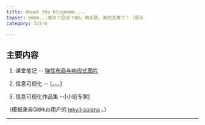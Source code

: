 ```yaml
---
title: About the blogemmm....
teaser: emmm...或许？应该？NO。确实是、真的太难了！（摇头
category: Intro

---
```

## 主要内容

1. 课堂笔记 -- [弹性布局与响应式图片][note1]

2. 信息可视化 -- [。。。]

3. 信息可视化作品集 --[小组专案] 


（模板来自GitHub用户的 [jekyll-solana][kds] 。）

---

[^1]:
    Such as footnotes.

[note1]:https://929384921.github.io/929384921.github.io/posts/2018-01-03-Note-%E5%BC%B9%E6%80%A7
[kd]: http://kramdown.gettalong.org/
[rd]: https://github.com/davidfstr/rdiscount
[rc]: https://github.com/vmg/redcarpet
[kds]: https://github.com/rlue/jekyll-solana
